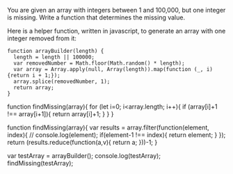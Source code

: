 You are given an array with integers between 1 and 100,000, but one integer is missing. Write a function that determines the missing value.

Here is a helper function, written in javascript, to generate an array with one integer removed from it:

```
function arrayBuilder(length) {
  length = length || 100000;
  var removedNumber = Math.floor(Math.random() * length);
  var array = Array.apply(null, Array(length)).map(function (_, i) {return i + 1;});
  array.splice(removedNumber, 1);
  return array;
}
```

function findMissing(array){
  for (let i=0; i<array.length; i++){
    if (array[i]+1 !== array[i+1]){
      return array[i]+1;
    }
  }
}

function findMissing(array){
   var results = array.filter(function(element, index){
      // console.log(element);
    if(element-1 !== index){
      return element;
    }
  });
  return (results.reduce(function(a,v){
    return a;
  }))-1;
}

var testArray = arrayBuilder();
console.log(testArray);
findMissing(testArray);
